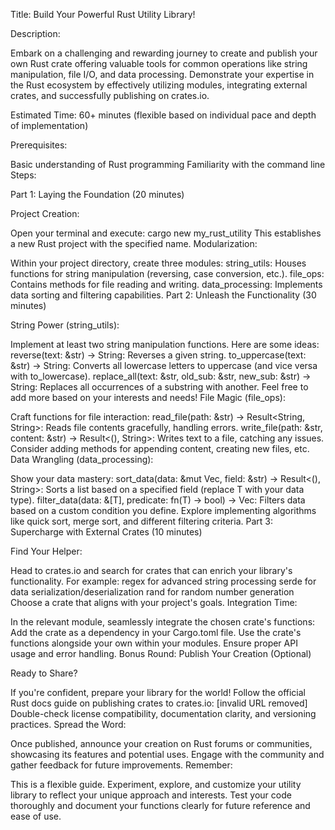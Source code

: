 Title: Build Your Powerful Rust Utility Library!

Description:

Embark on a challenging and rewarding journey to create and publish your own Rust crate offering valuable tools for common operations like string manipulation, file I/O, and data processing. Demonstrate your expertise in the Rust ecosystem by effectively utilizing modules, integrating external crates, and successfully publishing on crates.io.

Estimated Time: 60+ minutes (flexible based on individual pace and depth of implementation)

Prerequisites:

Basic understanding of Rust programming
Familiarity with the command line
Steps:

Part 1: Laying the Foundation (20 minutes)

Project Creation:

Open your terminal and execute: cargo new my_rust_utility
This establishes a new Rust project with the specified name.
Modularization:

Within your project directory, create three modules:
string_utils: Houses functions for string manipulation (reversing, case conversion, etc.).
file_ops: Contains methods for file reading and writing.
data_processing: Implements data sorting and filtering capabilities.
Part 2: Unleash the Functionality (30 minutes)

String Power (string_utils):

Implement at least two string manipulation functions. Here are some ideas:
reverse(text: &str) -> String: Reverses a given string.
to_uppercase(text: &str) -> String: Converts all lowercase letters to uppercase (and vice versa with to_lowercase).
replace_all(text: &str, old_sub: &str, new_sub: &str) -> String: Replaces all occurrences of a substring with another.
Feel free to add more based on your interests and needs!
File Magic (file_ops):

Craft functions for file interaction:
read_file(path: &str) -> Result<String, String>: Reads file contents gracefully, handling errors.
write_file(path: &str, content: &str) -> Result<(), String>: Writes text to a file, catching any issues.
Consider adding methods for appending content, creating new files, etc.
Data Wrangling (data_processing):

Show your data mastery:
sort_data(data: &mut Vec<T>, field: &str) -> Result<(), String>: Sorts a list based on a specified field (replace T with your data type).
filter_data(data: &[T], predicate: fn(T) -> bool) -> Vec<T>: Filters data based on a custom condition you define.
Explore implementing algorithms like quick sort, merge sort, and different filtering criteria.
Part 3: Supercharge with External Crates (10 minutes)

Find Your Helper:

Head to crates.io and search for crates that can enrich your library's functionality. For example:
regex for advanced string processing
serde for data serialization/deserialization
rand for random number generation
Choose a crate that aligns with your project's goals.
Integration Time:

In the relevant module, seamlessly integrate the chosen crate's functions:
Add the crate as a dependency in your Cargo.toml file.
Use the crate's functions alongside your own within your modules.
Ensure proper API usage and error handling.
Bonus Round: Publish Your Creation (Optional)

Ready to Share?

If you're confident, prepare your library for the world! Follow the official Rust docs guide on publishing crates to crates.io: [invalid URL removed]
Double-check license compatibility, documentation clarity, and versioning practices.
Spread the Word:

Once published, announce your creation on Rust forums or communities, showcasing its features and potential uses.
Engage with the community and gather feedback for future improvements.
Remember:

This is a flexible guide. Experiment, explore, and customize your utility library to reflect your unique approach and interests.
Test your code thoroughly and document your functions clearly for future reference and ease of use.
